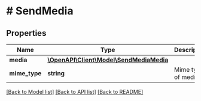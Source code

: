# # SendMedia

## Properties

Name | Type | Description | Notes
------------ | ------------- | ------------- | -------------
**media** | [**\OpenAPI\Client\Model\SendMediaMedia**](SendMediaMedia.md) |  | [optional]
**mime_type** | **string** | Mime type of media | [optional]

[[Back to Model list]](../../README.md#models) [[Back to API list]](../../README.md#endpoints) [[Back to README]](../../README.md)
